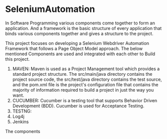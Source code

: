 # SeleniumAutomation
In Software Programming various components come together to form an application. And a framework is the basic structure of every application 
that binds various components together and gives a structure to the project.

This project focuses on developing a Selenium Webdriver Automation Framework that follows a Page Object Model approach.
The below mentioned Components are used and integrated with each other to Build this project.

1. MAVEN: Maven is used as a Project Management tool which provides a standard project structure. The src/main/java directory contains the project source code, the src/test/java directory contains the test source, and the pom.xml file is the project's configuration file that contains the majority of information required to build a project in just the way you want.
2. CUCUMBER: Cucumber is a testing tool that supports Behavior Driven Development (BDD). Cucumber is used for Acceptance Testing.
3. TESTNG: 
4. Log4j
5. Jenkins

The components 
